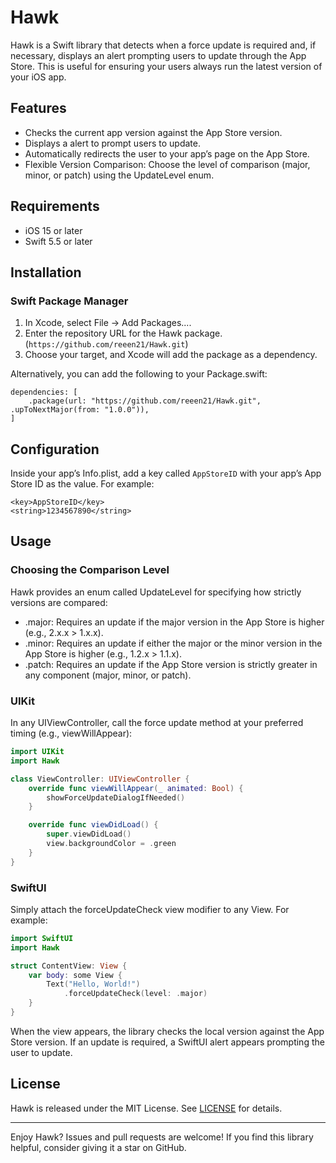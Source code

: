 # Hawk
Hawk is a Swift library that detects when a force update is required and, if necessary, displays an alert prompting users to update through the App Store. This is useful for ensuring your users always run the latest version of your iOS app.

## Features
- Checks the current app version against the App Store version.  
- Displays a alert to prompt users to update.  
- Automatically redirects the user to your app’s page on the App Store.
- Flexible Version Comparison: Choose the level of comparison (major, minor, or patch) using the UpdateLevel enum.

## Requirements
- iOS 15 or later
- Swift 5.5 or later

## Installation
### Swift Package Manager  
1. In Xcode, select File → Add Packages....  
2. Enter the repository URL for the Hawk package.  (`https://github.com/reeen21/Hawk.git`)
3. Choose your target, and Xcode will add the package as a dependency.  

Alternatively, you can add the following to your Package.swift:
```
dependencies: [
    .package(url: "https://github.com/reeen21/Hawk.git", .upToNextMajor(from: "1.0.0")),
]
```
 
## Configuration
Inside your app’s Info.plist, add a key called `AppStoreID` with your app’s App Store ID as the value. For example:

```
<key>AppStoreID</key>
<string>1234567890</string>
```

## Usage
### Choosing the Comparison Level
Hawk provides an enum called UpdateLevel for specifying how strictly versions are compared:

- .major: Requires an update if the major version in the App Store is higher (e.g., 2.x.x > 1.x.x).   
- .minor: Requires an update if either the major or the minor version in the App Store is higher (e.g., 1.2.x > 1.1.x).   
- .patch: Requires an update if the App Store version is strictly greater in any component (major, minor, or patch).  

### UIKit
In any UIViewController, call the force update method at your preferred timing (e.g., viewWillAppear):
```swift
import UIKit
import Hawk

class ViewController: UIViewController {
    override func viewWillAppear(_ animated: Bool) {
        showForceUpdateDialogIfNeeded()
    }

    override func viewDidLoad() {
        super.viewDidLoad()
        view.backgroundColor = .green
    }
}

```

### SwiftUI
Simply attach the forceUpdateCheck view modifier to any View. For example:
```swift
import SwiftUI
import Hawk

struct ContentView: View {
    var body: some View {
        Text("Hello, World!")
            .forceUpdateCheck(level: .major)
    }
}
```
When the view appears, the library checks the local version against the App Store version. If an update is required, a SwiftUI alert appears prompting the user to update.

## License
Hawk is released under the MIT License. See [LICENSE](https://github.com/reeen21/Hawk/blob/main/LICENSE) for details.

--------

Enjoy Hawk?  Issues and pull requests are welcome!  If you find this library helpful, consider giving it a star on GitHub.  
